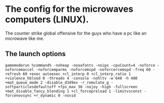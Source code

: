 

# The config for the microwaves computers (LINUX).
The counter strike global offensive for the guys who have a pc like an microwave like me.

## The launch options

    gamemoderun %command% -noheap -noaafonts -noipx -cpuCount=4 -noforce -noforcemaccel -noforcemparms -noforcemspd -noforcercemspd -freq 60 -refresh 60 +exec autoexec +cl_interp 0 +cl_interp_ratio 1 +violence_hblood 0 -threads 4 -console -nohltv -w 640 -h 480 +mat_queue_mode 2 -disable_d3d9ex -r_remulate_g -softparticlesdefaultoff +fps_max 30 -nojoy -high -fullscreen +mat_disable_fancy_blending 1 +cl_forcepreload 1 -limitvsconst -forcenovsync +r_dynamic 0 -novid


